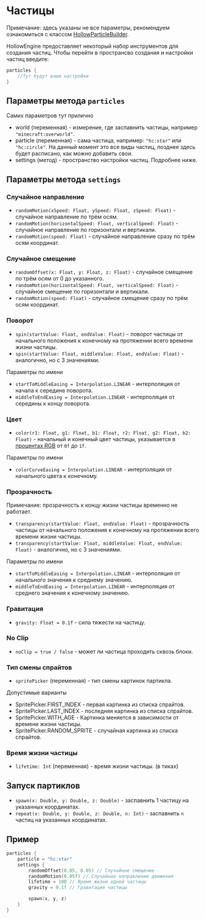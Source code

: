 # Частицы

Примечание: здесь указаны не все параметры, рекомендуем ознакомиться с классом [HollowParticleBuilder](https://github.com/HollowHorizon/HollowCore/blob/1.19.2/src/main/java/ru/hollowhorizon/hc/client/render/particles/HollowParticleBuilder.kt).

HollowEngine предоставляет некоторый набор инструментов для создания частиц.
Чтобы перейти в пространсво создания и настройки частиц введите:
```kts
particles {
    //Тут будут ваши настройки
}
```

## Параметры метода `particles`

Самих параметров тут прилично
- world (переменная) - измерение, где заспавнить частицы, например `"minecraft:overworld"`.
- particle (переменная) - сама частица, например: `"hc:star"` или `"hc:circle"`. На данный момент это все виды частиц, позднее здесь будет расписано, как можно добавить свои.
- settings (метод) - пространство настройки частиц. Подробнее ниже.

## Параметры метода `settings`

### Случайное направление

- `randomMotion(xSpeed: Float, ySpeed: Float, zSpeed: Float)` - случайное направление по трём осям.
- `randomMotion(horizontalSpeed: Float, verticalSpeed: Float)` - случайное направление по горизонтали и вертикали.
- `randomMotion(speed: Float)` - случайное направление сразу по трём осям координат.

### Случайное смещение

- `randomOffset(x: Float, y: Float, z: Float)` - случайное смещение по трём осям от 0 до указанного.
- `randomMotion(horizontalSpeed: Float, verticalSpeed: Float)` - случайное смещение по горизонтали и вертикали.
- `randomMotion(speed: Float)` - случайное смещение сразу по трём осям координат.

### Поворот

- `spin(startValue: Float, endValue: Float)` - поворот частицы от начального положения к конечному на протяжении всего времени жизни частицы.
- `spin(startValue: Float, middleValue: Float, endValue: Float)` - аналогично, но с 3 значениями.

Параметры по имени
- `startToMiddleEasing = Interpolation.LINEAR` - интерполяция от начала к середине поворота.
- `middleToEndEasing = Interpolation.LINEAR` - интерполяция от середины к концу поворота.

### Цвет

- `color(r1: Float, g1: Float, b1: Float, r2: Float, g2: Float, b2: Float)` - начальный и конечный цвет частицы, указывается в [процентах RGB](https://keiwando.com/color-picker/) от `0f` до `1f`.

Параметры по имени
- `colorCurveEasing = Interpolation.LINEAR` - интерполяция от начального цвета к конечному.

### Прозрачность

Примечание: прозрачность к концу жизни частицы временно не работает.

- `transparency(startValue: Float, endValue: Float)` - прозрачность частицы от начального положения к конечному на протяжении всего времени жизни частицы.
- `transparency(startValue: Float, middleValue: Float, endValue: Float)` - аналогично, но с 3 значениями.

Параметры по имени
- `startToMiddleEasing = Interpolation.LINEAR` - интерполяция от начального значения к среднему значению.
- `middleToEndEasing = Interpolation.LINEAR` - интерполяция от среднего значения к конечному значению.

### Гравитация

- `gravity: Float = 0.1f` - сила тяжести на частицу. 

### No Clip

- `noClip = true / false` - может ли частица проходить сквозь блоки.

### Тип смены спрайтов

- `spritePicker` (переменная) - тип смены картинок партикла.

Допустимые варианты
- SpritePicker.FIRST_INDEX - первая картинка из списка спрайтов.
- SpritePicker.LAST_INDEX - последняя картинка из списка спрайтов.
- SpritePicker.WITH_AGE - Картинка меняется в зависимости от времени жизни частицы.
- SpritePicker.RANDOM_SPRITE - случайная картинка из списка спрайтов.

### Время жизни частицы

- `lifetime: Int` (переменная) - время жизни частицы. (в тиках)

## Запуск партиклов

- `spawn(x: Double, y: Double, z: Double)` - заспавнить 1 частицу на указанных координатах.
- `repeat(x: Double, y: Double, z: Double, n: Int)` - заспавнить `n` частиц на указанных координатах.

## Пример

```kts
particles {
    particle = "hc:star"
    settings {
        randomOffset(0.05, 0.05) // Случайное смещение
        randomMotion(0.05f) // Случайное направление движения
        lifetime = 100 // Время жизни одной частицы
        gravity = 0.1f // Гравитация частицы

        spawn(x, y, z)
    }
}
```